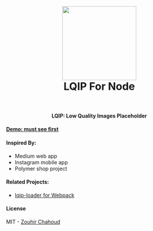 <h1 align="center">
  <img src="https://lqip-loader.firebaseapp.com/media/logo.png" width="200">
    <br />
    LQIP For Node
    <br />
    <br />
</h1>

<h4 align="center">LQIP: Low Quality Images Placeholder</h4>

#### [Demo: must see first](https://lqip-loader.firebaseapp.com/)

#### Inspired By:
- Medium web app
- Instagram mobile app
- Polymer shop project

#### Related Projects:
- [lqip-loader for Webpack](https://github.com/zouhir/lqip-loader)

#### License
MIT - [Zouhir Chahoud](https://zouhir.org/)